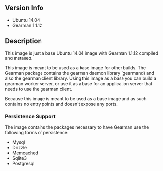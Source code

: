 ## Version Info
* Ubuntu 14.04
* Gearman 1.1.12

## Description
This image is just a base Ubuntu 14.04 image with Gearman 1.1.12 compiled and installed.

This image is meant to be used as a base image for other builds. The Gearman package contains the gearman daemon library
(gearmand) and also the gearman client library. Using this image as a base you can build a gearman worker server, or
use it as a base for an application server that needs to use the gearman client.

Because this image is meant to be used as a base image and as such contains no entry points and doesn't expose any ports.

### Persistence Support
The image contains the packages necessary to have Gearman use the following forms of persistence:

* Mysql
* Drizzle
* Memcached
* Sqlite3
* Postgresql